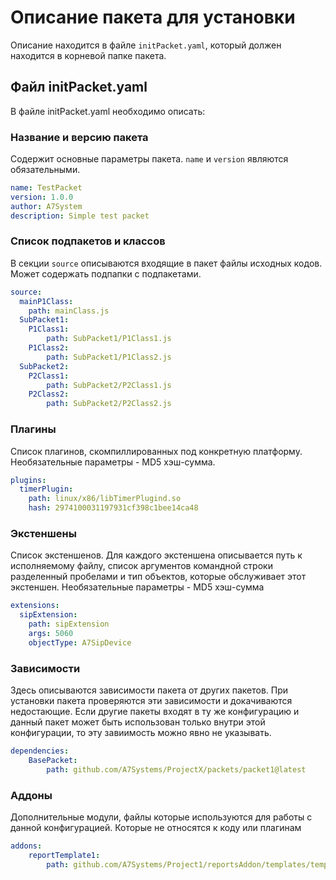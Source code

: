 # Описание пакета для установки


Описание находится в файле `initPacket.yaml`, который должен находится в корневой папке пакета.


## Файл initPacket.yaml

В файле initPacket.yaml необходимо описать:

### Название и версию пакета

Содержит основные параметры пакета. 
`name` и `version` являются обязательными.

```YAML
name: TestPacket
version: 1.0.0
author: A7System
description: Simple test packet 
```

### Список подпакетов и классов

В секции `source` описываются входящие в пакет файлы исходных кодов. 
Может содержать подпапки с подпакетами.

```YAML
source:
  mainP1Class:
    path: mainClass.js
  SubPacket1:
    P1Class1:
        path: SubPacket1/P1Class1.js
    P1Class2:
        path: SubPacket1/P1Class2.js
  SubPacket2:
    P2Class1:
        path: SubPacket2/P2Class1.js
    P2Class2:
        path: SubPacket2/P2Class2.js
```


### Плагины

Список плагинов, скомпиллированных под конкретную платформу.
Необязательные параметры - MD5 хэш-сумма.

```YAML
plugins:
  timerPlugin:
    path: linux/x86/libTimerPlugind.so
    hash: 2974100031197931cf398c1bee14ca48

```



### Экстеншены

Список экстеншенов.
Для каждого экстеншена описывается путь к исполняемому файлу, список аргументов командной строки разделенный пробелами и тип объектов, которые обслуживает этот экстеншен. Необязательные параметры - MD5 хэш-сумма

```YAML
extensions:
  sipExtension:
    path: sipExtension
    args: 5060 
    objectType: A7SipDevice
```





### Зависимости

Здесь описываются зависимости пакета от других пакетов.
При установки пакета проверяются эти зависимости и докачиваются недостающие. 
Если другие пакеты входят в ту же конфигурацию и данный пакет может быть использован только внутри этой конфигурации, то эту завиимость можно явно не указывать.



```YAML
dependencies: 
    BasePacket:
        path: github.com/A7Systems/ProjectX/packets/packet1@latest
```

### Аддоны

Дополнительные модули, файлы которые используются для работы с данной конфигурацией. Которые не относятся к коду или плагинам

```YAML
addons: 
    reportTemplate1:
        path: github.com/A7Systems/Project1/reportsAddon/templates/template1@latest


```
